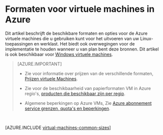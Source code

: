 <properties
 pageTitle="Linux VM formaten | Microsoft Azure"
 description="Hier worden de verschillende formaten beschikbaar voor Linux virtuele machines in Azure."
 services="virtual-machines-linux"
 documentationCenter=""
 authors="cynthn"
 manager="timlt"
 editor=""
 tags="azure-resource-manager,azure-service-management"/>

<tags
ms.service="virtual-machines-linux"
 ms.devlang="na"
 ms.topic="article"
 ms.tgt_pltfrm="vm-linux"
 ms.workload="infrastructure-services"
 ms.date="09/21/2016"
 ms.author="cynthn"/>

# <a name="sizes-for-virtual-machines-in-azure"></a>Formaten voor virtuele machines in Azure

Dit artikel beschrijft de beschikbare formaten en opties voor de Azure virtuele machines die u gebruiken kunt voor het uitvoeren van uw Linux-toepassingen en werklast. Het biedt ook overwegingen voor de implementatie te houden wanneer u van plan bent deze bronnen. Dit artikel is ook beschikbaar voor [Windows virtuele machines](virtual-machines-windows-sizes.md).

>[AZURE.IMPORTANT] 
>
>- Zie voor informatie over prijzen van de verschillende formaten, [Prijzen virtuele Machines](https://azure.microsoft.com/pricing/details/virtual-machines/#Linux). 
>
>- Zie voor de beschikbaarheid van papierformaten VM in Azure regio's, [producten die beschikbaar zijn per regio](https://azure.microsoft.com/regions/services/).
>
>- Algemene beperkingen op Azure VMs, Zie [Azure abonnement service grenzen, quota's en beperkingen](../azure-subscription-service-limits.md).

<br>   

[AZURE.INCLUDE [virtual-machines-common-sizes](../../includes/virtual-machines-common-sizes.md)]

